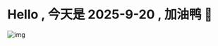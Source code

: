 
# Hello , 今天是 2025-9-20 , 加油鸭 🤭

![img](https://v1.jinrishici.com/all.svg?font-size=18&spacing=4)

